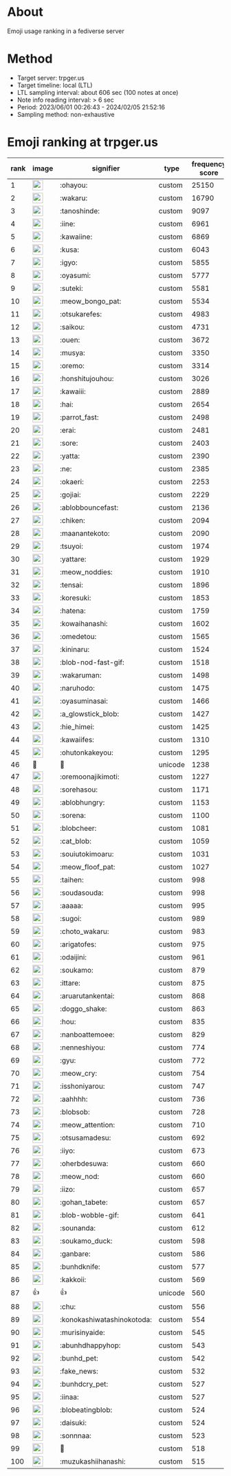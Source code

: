 # About
Emoji usage ranking in a fediverse server

# Method
- Target server: trpger.us
- Target timeline: local (LTL)
- LTL sampling interval: about 606 sec (100 notes at once)
- Note info reading interval: > 6 sec
- Period: 2023/06/01 00:26:43 - 2024/02/05 21:52:16 
- Sampling method: non-exhaustive

# Emoji ranking at trpger.us

|rank|image|signifier|type|frequency score|
|----|----|----|----|----|
|1|<img height="24" src="https://trpger.us/emoji/ohayou.webp">|:ohayou:|custom|25150|
|2|<img height="24" src="https://trpger.us/emoji/wakaru.webp">|:wakaru:|custom|16790|
|3|<img height="24" src="https://trpger.us/emoji/tanoshinde.webp">|:tanoshinde:|custom|9097|
|4|<img height="24" src="https://trpger.us/emoji/iine.webp">|:iine:|custom|6961|
|5|<img height="24" src="https://trpger.us/emoji/kawaiine.webp">|:kawaiine:|custom|6869|
|6|<img height="24" src="https://trpger.us/emoji/kusa.webp">|:kusa:|custom|6043|
|7|<img height="24" src="https://trpger.us/emoji/igyo.webp">|:igyo:|custom|5855|
|8|<img height="24" src="https://trpger.us/emoji/oyasumi.webp">|:oyasumi:|custom|5777|
|9|<img height="24" src="https://trpger.us/emoji/suteki.webp">|:suteki:|custom|5581|
|10|<img height="24" src="https://trpger.us/emoji/meow_bongo_pat.webp">|:meow_bongo_pat:|custom|5534|
|11|<img height="24" src="https://trpger.us/emoji/otsukarefes.webp">|:otsukarefes:|custom|4983|
|12|<img height="24" src="https://trpger.us/emoji/saikou.webp">|:saikou:|custom|4731|
|13|<img height="24" src="https://trpger.us/emoji/ouen.webp">|:ouen:|custom|3672|
|14|<img height="24" src="https://trpger.us/emoji/musya.webp">|:musya:|custom|3350|
|15|<img height="24" src="https://trpger.us/emoji/oremo.webp">|:oremo:|custom|3314|
|16|<img height="24" src="https://trpger.us/emoji/honshitujouhou.webp">|:honshitujouhou:|custom|3026|
|17|<img height="24" src="https://trpger.us/emoji/kawaiii.webp">|:kawaiii:|custom|2889|
|18|<img height="24" src="https://trpger.us/emoji/hai.webp">|:hai:|custom|2654|
|19|<img height="24" src="https://trpger.us/emoji/parrot_fast.webp">|:parrot_fast:|custom|2498|
|20|<img height="24" src="https://trpger.us/emoji/erai.webp">|:erai:|custom|2481|
|21|<img height="24" src="https://trpger.us/emoji/sore.webp">|:sore:|custom|2403|
|22|<img height="24" src="https://trpger.us/emoji/yatta.webp">|:yatta:|custom|2390|
|23|<img height="24" src="https://trpger.us/emoji/ne.webp">|:ne:|custom|2385|
|24|<img height="24" src="https://trpger.us/emoji/okaeri.webp">|:okaeri:|custom|2253|
|25|<img height="24" src="https://trpger.us/emoji/gojiai.webp">|:gojiai:|custom|2229|
|26|<img height="24" src="https://trpger.us/emoji/ablobbouncefast.webp">|:ablobbouncefast:|custom|2136|
|27|<img height="24" src="https://trpger.us/emoji/chiken.webp">|:chiken:|custom|2094|
|28|<img height="24" src="https://trpger.us/emoji/maanantekoto.webp">|:maanantekoto:|custom|2090|
|29|<img height="24" src="https://trpger.us/emoji/tsuyoi.webp">|:tsuyoi:|custom|1974|
|30|<img height="24" src="https://trpger.us/emoji/yattare.webp">|:yattare:|custom|1929|
|31|<img height="24" src="https://trpger.us/emoji/meow_noddies.webp">|:meow_noddies:|custom|1910|
|32|<img height="24" src="https://trpger.us/emoji/tensai.webp">|:tensai:|custom|1896|
|33|<img height="24" src="https://trpger.us/emoji/koresuki.webp">|:koresuki:|custom|1853|
|34|<img height="24" src="https://trpger.us/emoji/hatena.webp">|:hatena:|custom|1759|
|35|<img height="24" src="https://trpger.us/emoji/kowaihanashi.webp">|:kowaihanashi:|custom|1602|
|36|<img height="24" src="https://trpger.us/emoji/omedetou.webp">|:omedetou:|custom|1565|
|37|<img height="24" src="https://trpger.us/emoji/kininaru.webp">|:kininaru:|custom|1524|
|38|<img height="24" src="https://trpger.us/emoji/blob-nod-fast-gif.webp">|:blob-nod-fast-gif:|custom|1518|
|39|<img height="24" src="https://trpger.us/emoji/wakaruman.webp">|:wakaruman:|custom|1498|
|40|<img height="24" src="https://trpger.us/emoji/naruhodo.webp">|:naruhodo:|custom|1475|
|41|<img height="24" src="https://trpger.us/emoji/oyasuminasai.webp">|:oyasuminasai:|custom|1466|
|42|<img height="24" src="https://trpger.us/emoji/a_glowstick_blob.webp">|:a_glowstick_blob:|custom|1427|
|43|<img height="24" src="https://trpger.us/emoji/hie_himei.webp">|:hie_himei:|custom|1425|
|44|<img height="24" src="https://trpger.us/emoji/kawaiifes.webp">|:kawaiifes:|custom|1310|
|45|<img height="24" src="https://trpger.us/emoji/ohutonkakeyou.webp">|:ohutonkakeyou:|custom|1295|
|46|🍮|🍮|unicode|1238|
|47|<img height="24" src="https://trpger.us/emoji/oremoonajikimoti.webp">|:oremoonajikimoti:|custom|1227|
|48|<img height="24" src="https://trpger.us/emoji/sorehasou.webp">|:sorehasou:|custom|1171|
|49|<img height="24" src="https://trpger.us/emoji/ablobhungry.webp">|:ablobhungry:|custom|1153|
|50|<img height="24" src="https://trpger.us/emoji/sorena.webp">|:sorena:|custom|1100|
|51|<img height="24" src="https://trpger.us/emoji/blobcheer.webp">|:blobcheer:|custom|1081|
|52|<img height="24" src="https://trpger.us/emoji/cat_blob.webp">|:cat_blob:|custom|1059|
|53|<img height="24" src="https://trpger.us/emoji/souiutokimoaru.webp">|:souiutokimoaru:|custom|1031|
|54|<img height="24" src="https://trpger.us/emoji/meow_floof_pat.webp">|:meow_floof_pat:|custom|1027|
|55|<img height="24" src="https://trpger.us/emoji/taihen.webp">|:taihen:|custom|998|
|56|<img height="24" src="https://trpger.us/emoji/soudasouda.webp">|:soudasouda:|custom|998|
|57|<img height="24" src="https://trpger.us/emoji/aaaaa.webp">|:aaaaa:|custom|995|
|58|<img height="24" src="https://trpger.us/emoji/sugoi.webp">|:sugoi:|custom|989|
|59|<img height="24" src="https://trpger.us/emoji/choto_wakaru.webp">|:choto_wakaru:|custom|983|
|60|<img height="24" src="https://trpger.us/emoji/arigatofes.webp">|:arigatofes:|custom|975|
|61|<img height="24" src="https://trpger.us/emoji/odaijini.webp">|:odaijini:|custom|961|
|62|<img height="24" src="https://trpger.us/emoji/soukamo.webp">|:soukamo:|custom|879|
|63|<img height="24" src="https://trpger.us/emoji/ittare.webp">|:ittare:|custom|875|
|64|<img height="24" src="https://trpger.us/emoji/aruarutankentai.webp">|:aruarutankentai:|custom|868|
|65|<img height="24" src="https://trpger.us/emoji/doggo_shake.webp">|:doggo_shake:|custom|863|
|66|<img height="24" src="https://trpger.us/emoji/hou.webp">|:hou:|custom|835|
|67|<img height="24" src="https://trpger.us/emoji/nanboattemoee.webp">|:nanboattemoee:|custom|829|
|68|<img height="24" src="https://trpger.us/emoji/nenneshiyou.webp">|:nenneshiyou:|custom|774|
|69|<img height="24" src="https://trpger.us/emoji/gyu.webp">|:gyu:|custom|772|
|70|<img height="24" src="https://trpger.us/emoji/meow_cry.webp">|:meow_cry:|custom|754|
|71|<img height="24" src="https://trpger.us/emoji/isshoniyarou.webp">|:isshoniyarou:|custom|747|
|72|<img height="24" src="https://trpger.us/emoji/aahhhh.webp">|:aahhhh:|custom|736|
|73|<img height="24" src="https://trpger.us/emoji/blobsob.webp">|:blobsob:|custom|728|
|74|<img height="24" src="https://trpger.us/emoji/meow_attention.webp">|:meow_attention:|custom|710|
|75|<img height="24" src="https://trpger.us/emoji/otsusamadesu.webp">|:otsusamadesu:|custom|692|
|76|<img height="24" src="https://trpger.us/emoji/iiyo.webp">|:iiyo:|custom|673|
|77|<img height="24" src="https://trpger.us/emoji/oherbdesuwa.webp">|:oherbdesuwa:|custom|660|
|78|<img height="24" src="https://trpger.us/emoji/meow_nod.webp">|:meow_nod:|custom|660|
|79|<img height="24" src="https://trpger.us/emoji/iizo.webp">|:iizo:|custom|657|
|80|<img height="24" src="https://trpger.us/emoji/gohan_tabete.webp">|:gohan_tabete:|custom|657|
|81|<img height="24" src="https://trpger.us/emoji/blob-wobble-gif.webp">|:blob-wobble-gif:|custom|641|
|82|<img height="24" src="https://trpger.us/emoji/sounanda.webp">|:sounanda:|custom|612|
|83|<img height="24" src="https://trpger.us/emoji/soukamo_duck.webp">|:soukamo_duck:|custom|598|
|84|<img height="24" src="https://trpger.us/emoji/ganbare.webp">|:ganbare:|custom|586|
|85|<img height="24" src="https://trpger.us/emoji/bunhdknife.webp">|:bunhdknife:|custom|577|
|86|<img height="24" src="https://trpger.us/emoji/kakkoii.webp">|:kakkoii:|custom|569|
|87|👍|👍|unicode|560|
|88|<img height="24" src="https://trpger.us/emoji/chu.webp">|:chu:|custom|556|
|89|<img height="24" src="https://trpger.us/emoji/konokashiwatashinokotoda.webp">|:konokashiwatashinokotoda:|custom|554|
|90|<img height="24" src="https://trpger.us/emoji/murisinyaide.webp">|:murisinyaide:|custom|545|
|91|<img height="24" src="https://trpger.us/emoji/abunhdhappyhop.webp">|:abunhdhappyhop:|custom|543|
|92|<img height="24" src="https://trpger.us/emoji/bunhd_pet.webp">|:bunhd_pet:|custom|542|
|93|<img height="24" src="https://trpger.us/emoji/fake_news.webp">|:fake_news:|custom|532|
|94|<img height="24" src="https://trpger.us/emoji/bunhdcry_pet.webp">|:bunhdcry_pet:|custom|527|
|95|<img height="24" src="https://trpger.us/emoji/iinaa.webp">|:iinaa:|custom|527|
|96|<img height="24" src="https://trpger.us/emoji/blobeatingblob.webp">|:blobeatingblob:|custom|524|
|97|<img height="24" src="https://trpger.us/emoji/daisuki.webp">|:daisuki:|custom|524|
|98|<img height="24" src="https://trpger.us/emoji/sonnnaa.webp">|:sonnnaa:|custom|523|
|99|<img height="24" src="https://trpger.us/emoji/birthday.webp">|:birthday:|custom|518|
|100|<img height="24" src="https://trpger.us/emoji/muzukashiihanashi.webp">|:muzukashiihanashi:|custom|515|
